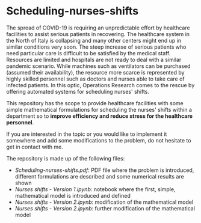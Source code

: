 # Scheduling-nurses-shifts

The spread of COVID-19 is requiring an unpredictable effort by healthcare facilities to assist serious patients in recovering. The healthcare system in the North of Italy is collapsing and many other centers might end up in similar conditions very soon. The steep increase of serious patients who need particular care is difficult to be satisfied by the medical staff. Resources are limited and hospitals are not ready to deal with a similar pandemic scenario. While machines such as ventilators can be purchased (assumed their availability), the resource more scarce is represented by highly skilled personnel such as doctors and nurses able to take care of infected patients. In this optic, Operations Research comes to the rescue by offering automated systems for scheduling nurses' shifts. 

This repository has the scope to provide healthcare facilities with some simple mathematical formulations for scheduling the nurses' shifts within a department so to __improve efficiency and reduce stress for the healthcare personnel__.


If you are interested in the topic or you would like to implement it somewhere and add some modifications to the problem, do not hesitate to get in contact with me.


The repository is made up of the following files:
- _Scheduling-nurses-shifts.pdf_: PDF file where the problem is introduced, different formulations are described and some numerical results are shown
- _Nurses shifts - Version 1.ipynb_: notebook where the first, simple, mathematical model is introduced and defined
- _Nurses shifts - Version 2.ipynb_: modification of the mathematical model
- _Nurses shifts - Version 2.ipynb_: further modification of the mathematical model

